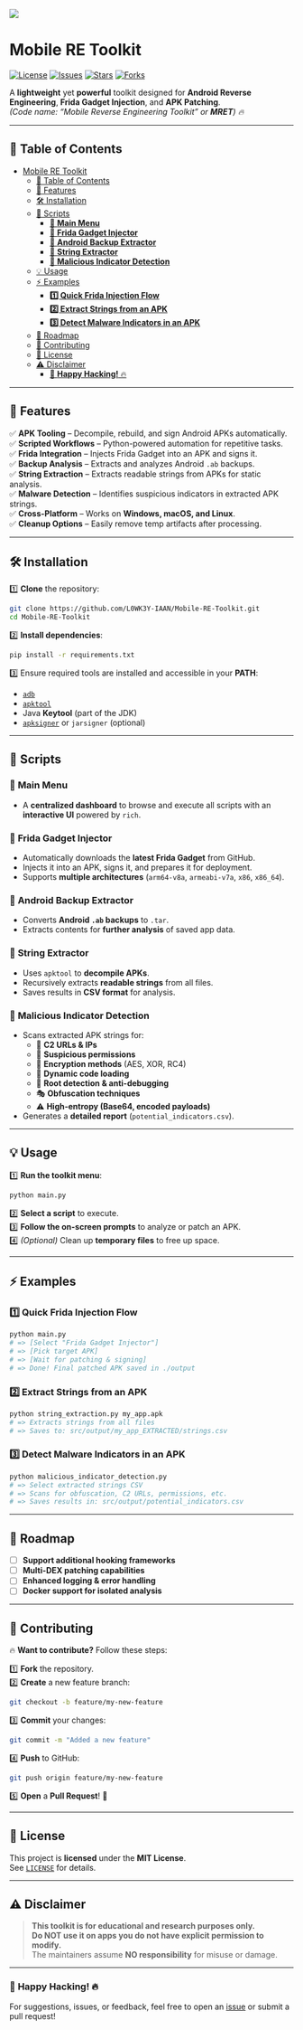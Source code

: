 ![](https://i.imgur.com/6ZPXXda.png)

# Mobile RE Toolkit  

[![License](https://img.shields.io/github/license/L0WK3Y-IAAN/Mobile-RE-Toolkit?color=blue)](LICENSE)
[![Issues](https://img.shields.io/github/issues/L0WK3Y-IAAN/Mobile-RE-Toolkit)](https://github.com/L0WK3Y-IAAN/Mobile-RE-Toolkit/issues)
[![Stars](https://img.shields.io/github/stars/L0WK3Y-IAAN/Mobile-RE-Toolkit)](https://github.com/L0WK3Y-IAAN/Mobile-RE-Toolkit/stargazers)
[![Forks](https://img.shields.io/github/forks/L0WK3Y-IAAN/Mobile-RE-Toolkit)](https://github.com/L0WK3Y-IAAN/Mobile-RE-Toolkit/network/members)  

A **lightweight** yet **powerful** toolkit designed for **Android Reverse Engineering**, **Frida Gadget Injection**, and **APK Patching**.  
*(Code name: “Mobile Reverse Engineering Toolkit” or **MRET**) 🔥*  

---

## 📖 Table of Contents  

- [Mobile RE Toolkit](#mobile-re-toolkit)
  - [📖 Table of Contents](#-table-of-contents)
  - [🚀 Features](#-features)
  - [🛠 Installation](#-installation)
  - [📜 Scripts](#-scripts)
    - [🔹 **Main Menu**](#-main-menu)
    - [🔹 **Frida Gadget Injector**](#-frida-gadget-injector)
    - [🔹 **Android Backup Extractor**](#-android-backup-extractor)
    - [🔹 **String Extractor**](#-string-extractor)
    - [🔹 **Malicious Indicator Detection**](#-malicious-indicator-detection)
  - [💡 Usage](#-usage)
  - [⚡ Examples](#-examples)
    - [**1️⃣ Quick Frida Injection Flow**](#1️⃣-quick-frida-injection-flow)
    - [**2️⃣ Extract Strings from an APK**](#2️⃣-extract-strings-from-an-apk)
    - [**3️⃣ Detect Malware Indicators in an APK**](#3️⃣-detect-malware-indicators-in-an-apk)
  - [🚧 Roadmap](#-roadmap)
  - [🤝 Contributing](#-contributing)
  - [📜 License](#-license)
  - [⚠ Disclaimer](#-disclaimer)
    - [🚀 **Happy Hacking!** 🔥](#-happy-hacking-)

---

## 🚀 Features  

✅ **APK Tooling** – Decompile, rebuild, and sign Android APKs automatically.  
✅ **Scripted Workflows** – Python-powered automation for repetitive tasks.  
✅ **Frida Integration** – Injects Frida Gadget into an APK and signs it.  
✅ **Backup Analysis** – Extracts and analyzes Android `.ab` backups.  
✅ **String Extraction** – Extracts readable strings from APKs for static analysis.  
✅ **Malware Detection** – Identifies suspicious indicators in extracted APK strings.  
✅ **Cross-Platform** – Works on **Windows, macOS, and Linux**.  
✅ **Cleanup Options** – Easily remove temp artifacts after processing.  

---

## 🛠 Installation  

1️⃣ **Clone** the repository:  
   ```bash
   git clone https://github.com/L0WK3Y-IAAN/Mobile-RE-Toolkit.git
   cd Mobile-RE-Toolkit
   ```  

2️⃣ **Install dependencies**:  
   ```bash
   pip install -r requirements.txt
   ```  

3️⃣ Ensure required tools are installed and accessible in your **PATH**:  
   - [`adb`](https://developer.android.com/studio/command-line/adb)  
   - [`apktool`](https://ibotpeaches.github.io/Apktool/)  
   - Java **Keytool** (part of the JDK)  
   - [`apksigner`](https://developer.android.com/studio/command-line/apksigner) or `jarsigner` (optional)  

---

## 📜 Scripts  

### 🔹 **Main Menu**  
- A **centralized dashboard** to browse and execute all scripts with an **interactive UI** powered by `rich`.  

### 🔹 **Frida Gadget Injector**  
- Automatically downloads the **latest Frida Gadget** from GitHub.  
- Injects it into an APK, signs it, and prepares it for deployment.  
- Supports **multiple architectures** (`arm64-v8a`, `armeabi-v7a`, `x86`, `x86_64`).  

### 🔹 **Android Backup Extractor**  
- Converts **Android `.ab` backups** to `.tar`.  
- Extracts contents for **further analysis** of saved app data.  

### 🔹 **String Extractor**  
- Uses `apktool` to **decompile APKs**.  
- Recursively extracts **readable strings** from all files.  
- Saves results in **CSV format** for analysis.  

### 🔹 **Malicious Indicator Detection**  
- Scans extracted APK strings for:  
  - 🔗 **C2 URLs & IPs**  
  - 📄 **Suspicious permissions**  
  - 🔑 **Encryption methods** (AES, XOR, RC4)  
  - 📡 **Dynamic code loading**  
  - 🏴 **Root detection & anti-debugging**  
  - 🎭 **Obfuscation techniques**  
  - ⚠ **High-entropy (Base64, encoded payloads)**  
- Generates a **detailed report** (`potential_indicators.csv`).  

---

## 💡 Usage  

1️⃣ **Run the toolkit menu**:  
   ```bash
   python main.py
   ```  
2️⃣ **Select a script** to execute.  
3️⃣ **Follow the on-screen prompts** to analyze or patch an APK.  
4️⃣ *(Optional)* Clean up **temporary files** to free up space.  

---

## ⚡ Examples  

### **1️⃣ Quick Frida Injection Flow**  
```bash
python main.py
# => [Select "Frida Gadget Injector"]
# => [Pick target APK]
# => [Wait for patching & signing]
# => Done! Final patched APK saved in ./output
```  

### **2️⃣ Extract Strings from an APK**  
```bash
python string_extraction.py my_app.apk
# => Extracts strings from all files
# => Saves to: src/output/my_app_EXTRACTED/strings.csv
```  

### **3️⃣ Detect Malware Indicators in an APK**  
```bash
python malicious_indicator_detection.py
# => Select extracted strings CSV
# => Scans for obfuscation, C2 URLs, permissions, etc.
# => Saves results in: src/output/potential_indicators.csv
```  

---

## 🚧 Roadmap  

- [ ] **Support additional hooking frameworks**  
- [ ] **Multi-DEX patching capabilities**  
- [ ] **Enhanced logging & error handling**  
- [ ] **Docker support for isolated analysis**  

---

## 🤝 Contributing  

🔥 **Want to contribute?** Follow these steps:  

1️⃣ **Fork** the repository.  
2️⃣ **Create** a new feature branch:  
   ```bash
   git checkout -b feature/my-new-feature
   ```  
3️⃣ **Commit** your changes:  
   ```bash
   git commit -m "Added a new feature"
   ```  
4️⃣ **Push** to GitHub:  
   ```bash
   git push origin feature/my-new-feature
   ```  
5️⃣ **Open** a **Pull Request**! 🎉  

---

## 📜 License  

This project is **licensed** under the **MIT License**.  
See [`LICENSE`](LICENSE) for details.  

---

## ⚠ Disclaimer  

> **This toolkit is for educational and research purposes only.**  
> **Do NOT use it on apps you do not have explicit permission to modify.**  
> The maintainers assume **NO responsibility** for misuse or damage.  

---

### 🚀 **Happy Hacking!** 🔥  

For suggestions, issues, or feedback, feel free to open an [issue](https://github.com/L0WK3Y-IAAN/Mobile-RE-Toolkit/issues) or submit a pull request!  

